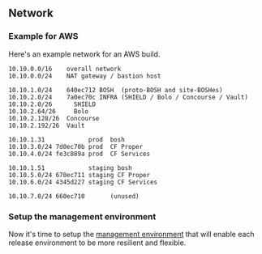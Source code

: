 ## Network

### Example for AWS

Here's an example network for an AWS build.

```
10.10.0.0/16    overall network
10.10.0.0/24    NAT gateway / bastion host

10.10.1.0/24    640ec712 BOSH  (proto-BOSH and site-BOSHes)
10.10.2.0/24    7a0ec70c INFRA (SHIELD / Bolo / Concourse / Vault)
10.10.2.0/26 	  SHIELD
10.10.2.64/26	  Bolo
10.10.2.128/26  Concourse
10.10.2.192/26  Vault

10.10.1.31            prod  bosh
10.10.3.0/24 7d0ec70b prod	CF Proper
10.10.4.0/24 fe3c889a prod	CF Services

10.10.1.51            staging bosh
10.10.5.0/24 670ec711 staging CF Proper
10.10.6.0/24 4345d227 staging CF Services

10.10.7.0/24 660ec710     	(unused)
```

### Setup the management environment

Now it's time to setup the [management environment](management_environment.md) that will enable each release environment to be more resilient and flexible.
